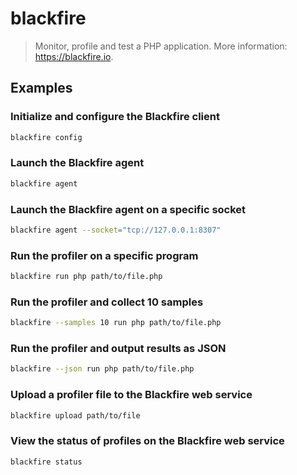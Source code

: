 # blackfire

> Monitor, profile and test a PHP application. More information: <https://blackfire.io>.

## Examples

### Initialize and configure the Blackfire client

```bash
blackfire config
```

### Launch the Blackfire agent

```bash
blackfire agent
```

### Launch the Blackfire agent on a specific socket

```bash
blackfire agent --socket="tcp://127.0.0.1:8307"
```

### Run the profiler on a specific program

```bash
blackfire run php path/to/file.php
```

### Run the profiler and collect 10 samples

```bash
blackfire --samples 10 run php path/to/file.php
```

### Run the profiler and output results as JSON

```bash
blackfire --json run php path/to/file.php
```

### Upload a profiler file to the Blackfire web service

```bash
blackfire upload path/to/file
```

### View the status of profiles on the Blackfire web service

```bash
blackfire status
```
